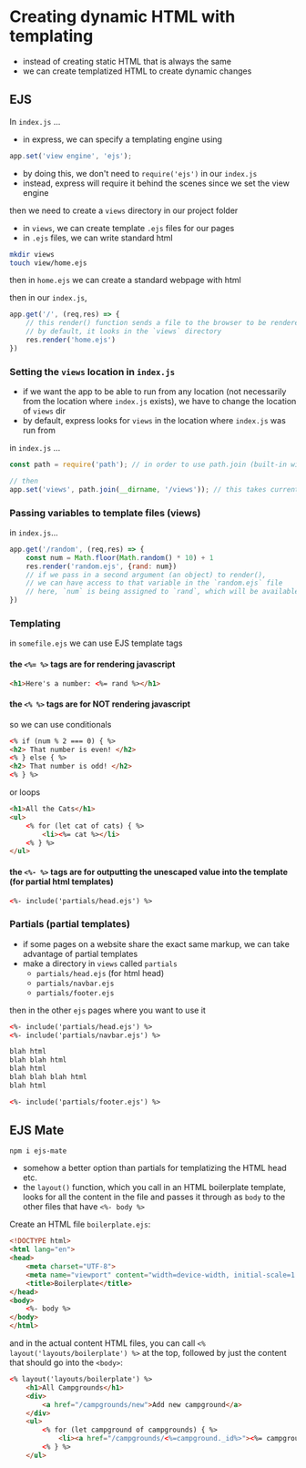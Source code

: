 # Creating dynamic HTML with templating
- instead of creating static HTML that is always the same
- we can create templatized HTML to create dynamic changes

## EJS
In `index.js` ...
- in express, we can specify a templating engine using
```js
app.set('view engine', 'ejs');
```
- by doing this, we don't need to `require('ejs')` in our `index.js`
- instead, express will require it behind the scenes since we set the view engine

then we need to create a `views` directory in our project folder
- in `views`, we can create template `.ejs` files for our pages
- in `.ejs` files, we can write standard html

```bash
mkdir views
touch view/home.ejs
```

then in `home.ejs` we can create a standard webpage with html

then in our `index.js`, 
```js
app.get('/', (req,res) => {
    // this render() function sends a file to the browser to be rendered
    // by default, it looks in the `views` directory
    res.render('home.ejs') 
})
```

### Setting the `views` location in `index.js`
- if we want the app to be able to run from any location (not necessarily from the location where `index.js` exists), we have to change the location of `views` dir
- by default, express looks for `views` in the location where `index.js` was run from

in `index.js` ...
```js
const path = require('path'); // in order to use path.join (built-in with node)

// then
app.set('views', path.join(__dirname, '/views')); // this takes current file index.js and joins the path where it's location with `/views`
```

### Passing variables to template files (views)
in `index.js`...

```js
app.get('/random', (req,res) => {
    const num = Math.floor(Math.random() * 10) + 1
    res.render('random.ejs', {rand: num})
    // if we pass in a second argument (an object) to render(),
    // we can have access to that variable in the `random.ejs` file
    // here, `num` is being assigned to `rand`, which will be available in random.ejs
})
```

### Templating
in `somefile.ejs` we can use EJS template tags  
#### the `<%= %>` tags are for rendering javascript
```html
<h1>Here's a number: <%= rand %></h1>
```
#### the `<% %>` tags are for NOT rendering javascript
so we can use conditionals
```html
<% if (num % 2 === 0) { %>
<h2> That number is even! </h2>
<% } else { %>
<h2> That number is odd! </h2>
<% } %>
```

or loops
```html
<h1>All the Cats</h1>
<ul>
    <% for (let cat of cats) { %>
        <li><%= cat %></li>
    <% } %>
</ul>
```
#### the `<%- %>` tags are for outputting the unescaped value into the template (for partial html templates)
```html
<%- include('partials/head.ejs') %>
```

### Partials (partial templates)
- if some pages on a website share the exact same markup, we can take advantage of partial templates
- make a directory in `views` called `partials`
    - `partials/head.ejs` (for html head)
    - `partials/navbar.ejs`
    - `partials/footer.ejs`

then in the other `ejs` pages where you want to use it
```html
<%- include('partials/head.ejs') %>
<%- include('partials/navbar.ejs') %>

blah html
blah blah html
blah html
blah blah blah html
blah html

<%- include('partials/footer.ejs') %>
```

## EJS Mate
`npm i ejs-mate`

- somehow a better option than partials for templatizing the HTML head etc.
- the `layout()` function, which you call in an HTML boilerplate template, looks for all the content in the file and passes it through as `body` to the other files that have `<%- body %>`

Create an HTML file `boilerplate.ejs`:
```html
<!DOCTYPE html>
<html lang="en">
<head>
    <meta charset="UTF-8">
    <meta name="viewport" content="width=device-width, initial-scale=1.0">
    <title>Boilerplate</title>
</head>
<body>
    <%- body %>
</body>
</html>
```

and in the actual content HTML files, you can call `<% layout('layouts/boilerplate') %>` at the top, followed by just the content that should go into the `<body>`:
```html
<% layout('layouts/boilerplate') %>
    <h1>All Campgrounds</h1>
    <div>
        <a href="/campgrounds/new">Add new campground</a>
    </div>
    <ul>
        <% for (let campground of campgrounds) { %>
            <li><a href="/campgrounds/<%=campground._id%>"><%= campground.title %></a></li>
        <% } %>
    </ul>
```